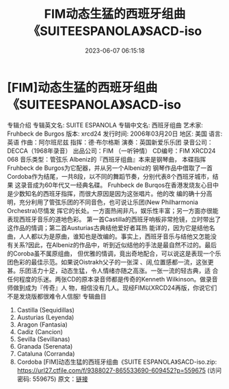 ﻿---
title: FIM动态生猛的西班牙组曲《SUITEESPANOLA》SACD-iso
date: 2023-06-07 06:15:18
categories: 古典音乐、新世纪、纯音雅乐
tags: 纯音雅乐
---
# [FIM]动态生猛的西班牙组曲《SUITEESPANOLA》SACD-iso

专辑介绍
专辑英文名: SUITE ESPANOLA
专辑中文名: 西班牙组曲
艺术家: Fruhbeck de Burgos
版本: xrcd24
发行时间: 2006年03月20日
地区: 美国
语言: 英语
作曲：阿尔班尼兹
指挥：德·布尔格斯
演奏：英国新爱乐乐团
录音公司：DECCA（1968年录音）
出品公司：FIM （一听钟情）
CD编号：FIM XRCD24 068
音乐类型：管弦乐
Albeniz的『西班牙组曲』本来是钢琴曲， 本碟指挥Fruhbeck de
Burgos为它配器，并从另一个Albeniz的
钢琴作品中借取了一首Cordoba作为结尾，一共8段，以不同的舞蹈节奏，分别代表8个西班牙城市，结果
这录音成为60年代又一经典名碟。
Fruhbeck de Burqos在香港发烧友心目中是少数知名的西班牙指挥，而很大原因是因为这张唱片。他的改
编的确十分高明，充分利用了管弦乐团的不同音色，也可说让乐团(New Philharmonia Orchestra)尽情发
挥它的长处。一方面热闹非凡，娱乐性丰富；另一方面亦很能表现西班牙音乐的道地色彩。
第一首Castilla的西班牙响板非常抢镜，立时带出了这作品的情调；第二首Austurias古典结他爱好者耳热
能详的，因为它是结他名曲，人人都以为是原曲，谁知也是改编的。事实上，西班牙音乐与结他又怎能没
有关系?因此，在Albeniz的作品中，听到近似结他的手法是最自然不过的。最后的Coroba虽不属原组曲，
但优雅的情调，竟出奇地配合，可以说这是表现一个乐团色彩的最佳示范。如果说Oistrakh父子的一张深
、阔,位置感都一流，这张更甚。乐团活力十足，动态生猛，令人情绪亦随之高涨。一张一流的轻古典，适
合任何程度的乐迷。两张CD的原本录音师都是传奇的Kenneth Wilkinson。做录音师做到成为『传奇』人
物，相信没有几人。现经FIM以XRCD24再版，你说它们不是发烧版都很难令人信服!
专辑曲目
1. Castilla (Sequidillas)
2. Austurias (Leyenda)
3. Aragon (Fantasia)
4. Cadiz (Cancion)
5. Sevilla (Sevillanas)
6. Granada (Serenata)
7. Cataluna (Corranda)
8. Cordoba
[FIM]动态生猛的西班牙组曲《SUITE ESPANOLA》SACD-iso.zip: https://url27.ctfile.com/f/9388027-865533690-609452?p=559675
(访问密码: 559675)
原文：[链接](https://blog.sina.com.cn/s/blog_1647c7e760103128f.html)